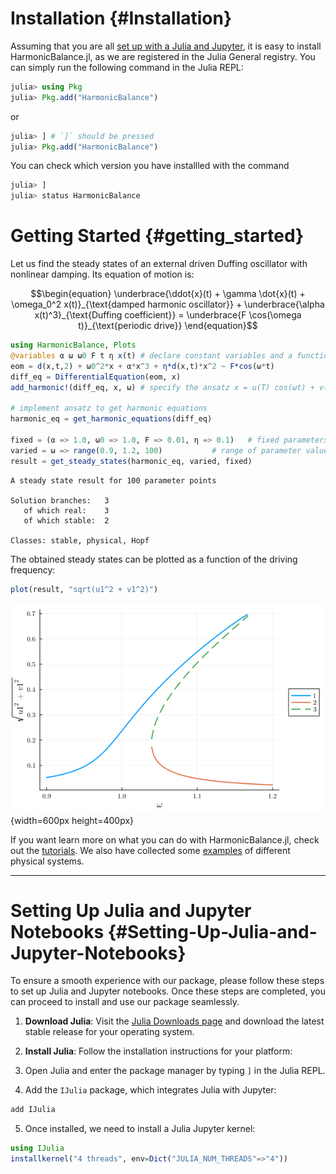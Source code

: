 
# Installation {#Installation}

Assuming that you are all [set up with a Julia and Jupyter](/introduction/index#setting-up-julia-and-jupyter-notebooks), it is easy to install HarmonicBalance.jl, as we are registered in the Julia General registry. You can simply run the following command in the Julia REPL:

```julia
julia> using Pkg
julia> Pkg.add("HarmonicBalance")
```


or

```julia
julia> ] # `]` should be pressed
julia> Pkg.add("HarmonicBalance")
```


You can check which version you have installled with the command

```julia
julia> ]
julia> status HarmonicBalance
```


# Getting Started {#getting_started}

Let us find the steady states of an external driven Duffing oscillator with nonlinear damping. Its equation of motion is:

$$\begin{equation}
\underbrace{\ddot{x}(t) + \gamma \dot{x}(t) + \omega_0^2 x(t)}_{\text{damped harmonic oscillator}} + \underbrace{\alpha x(t)^3}_{\text{Duffing coefficient}} = \underbrace{F \cos(\omega t)}_{\text{periodic drive}}
\end{equation}$$

```julia
using HarmonicBalance, Plots
@variables α ω ω0 F t η x(t) # declare constant variables and a function x(t)
eom = d(x,t,2) + ω0^2*x + α*x^3 + η*d(x,t)*x^2 ~ F*cos(ω*t)
diff_eq = DifferentialEquation(eom, x)
add_harmonic!(diff_eq, x, ω) # specify the ansatz x = u(T) cos(ωt) + v(T) sin(ωt)

# implement ansatz to get harmonic equations
harmonic_eq = get_harmonic_equations(diff_eq)

fixed = (α => 1.0, ω0 => 1.0, F => 0.01, η => 0.1)   # fixed parameters
varied = ω => range(0.9, 1.2, 100)           # range of parameter values
result = get_steady_states(harmonic_eq, varied, fixed)
```


```ansi
A steady state result for 100 parameter points

Solution branches:   3
   of which real:    3
   of which stable:  2

Classes: stable, physical, Hopf

```


The obtained steady states can be plotted as a function of the driving frequency:

```julia
plot(result, "sqrt(u1^2 + v1^2)")
```

![](oomrdmu.png){width=600px height=400px}

If you want learn more on what you can do with HarmonicBalance.jl, check out the [tutorials](/tutorials/index#tutorials). We also have collected some [examples](/examples/index#examples) of different physical systems.


---


# Setting Up Julia and Jupyter Notebooks {#Setting-Up-Julia-and-Jupyter-Notebooks}

To ensure a smooth experience with our package, please follow these steps to set up Julia and Jupyter notebooks. Once these steps are completed, you can proceed to install and use our package seamlessly.
1. **Download Julia**: Visit the [Julia Downloads page](https://julialang.org) and download the latest stable release for your operating system.
  
2. **Install Julia**: Follow the installation instructions for your platform:
  
3. Open Julia and enter the package manager by typing `]` in the Julia REPL.
  
4. Add the `IJulia` package, which integrates Julia with Jupyter:
  
  ```julia
  add IJulia
  ```
  
  
5. Once installed, we need to install a Julia Jupyter kernel:
  

```julia
using IJulia
installkernel("4 threads", env=Dict("JULIA_NUM_THREADS"=>"4"))
```

